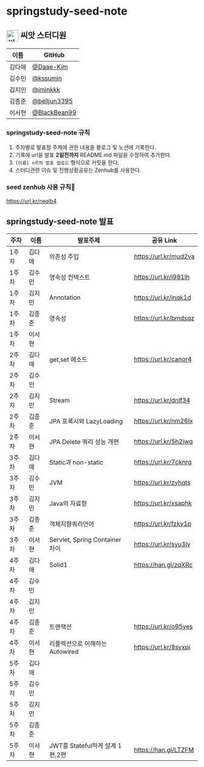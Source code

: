 # springstudy-seed-note

## <img src="http://plasedu.org/plas/web/korean/image/level/level01.png" alt="씨앗" align="center" style="margin: 0px; padding: 0px; border: 1px solid rgb(211, 211, 211); outline: none; vertical-align: middle; width: 30px; border-radius: 2px;" title=""> 씨앗 스터디원 

| 이름   | GitHub                                         |
| ------ | ---------------------------------------------- |
| 김다애 | [@Daae-Kim](https://github.com/Daae-Kim) |
| 김수민 | [@kssumin](https://github.com/kssumin) |
| 김지민 | [@jminkkk](https://github.com/jminkkk) |
| 김종준 | [@belljun3395](https://github.com/belljun3395) |
| 이서현 | [@BlackBean99](https://github.com/BlackBean99) |

### springstudy-seed-note 규칙
1. 주차별로 발표할 주제에 관한 내용을 블로그 및 노션에 기록한다.
2. 기록에 url을 발표 **2일전까지** README.md 파일을 수정하여 추가한다.
3. `[이름] n주차 발표 업로드` 형식으로 커밋을 한다.
4. 스터디관련 이슈 및 진행상황공유는 Zenhub를 사용한다.

### seed zenhub 사용 규칙:seedling:
https://url.kr/neqlb4


## springstudy-seed-note 발표
| 주차 | 이름 | 발표주제| 공유 Link |
| --- | --- | -------- | -------- |
| 1주차 | 김다애 |의존성 주입 | https://url.kr/mud2va | 
| 1주차 | 김수민 | 영속성 컨텍스트 |https://url.kr/i981lh |
| 1주차 | 김지민| Annotation | https://url.kr/inqk1d |
| 1주차 | 김종준 | 영속성 | https://url.kr/bmdsqz |
| 1주차 | 이서현 | | |
| 2주차 | 김다애 | get,set 메소드| https://url.kr/canor4 | 
| 2주차 | 김수민 | | |
| 2주차 | 김지민| Stream | https://url.kr/dnlf34 |
| 2주차 | 김종준 | JPA 프록시와 LazyLoading | https://url.kr/nm26lx |
| 2주차 | 이서현 | JPA Delete 쿼리 성능 개편 | https://url.kr/5h2iwq |
| 3주차 | 김다애 | Static과 non-static | https://url.kr/7cknrg | 
| 3주차 | 김수민 |JVM|https://url.kr/zyhqts|
| 3주차 | 김지민| Java의 자료형 | https://url.kr/xsaphk |
| 3주차 | 김종준 | 객체지향쿼리언어 | https://url.kr/fzky1p |
| 3주차 | 이서현 | Servlet, Spring Container 차이 | https://url.kr/syu3lv |
| 4주차 | 김다애 | Solid1 | https://han.gl/zqXRc |
| 4주차 | 김수민 | | |
| 4주차 | 김지민 | | |
| 4주차 | 김종준 | 트랜잭션 | https://url.kr/o95yes |
| 4주차 | 이서현 | 리플렉션으로 이해하는 Autowired | https://url.kr/8syxpi |
| 5주차 | 김다애 |  | |
| 5주차 | 김수민 | | |
| 5주차 | 김지민 | | |
| 5주차 | 김종준 | | |
| 5주차 | 이서현 | JWT를 Stateful하게 설계 1편,2편 | https://han.gl/LTZFM |
